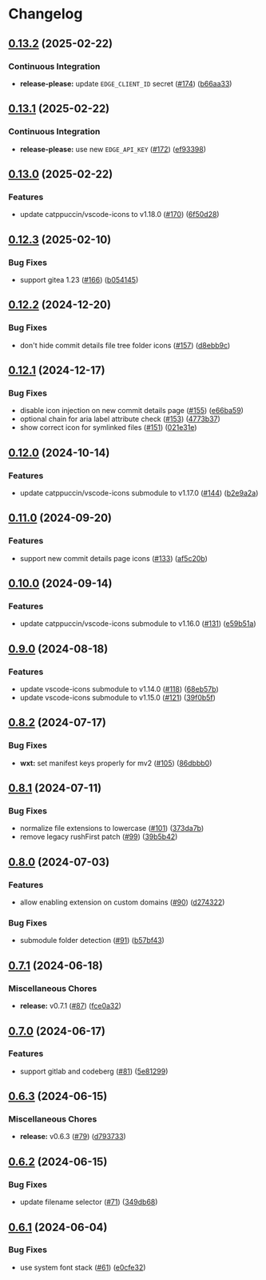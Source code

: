 # Changelog

## [0.13.2](https://github.com/catppuccin/github-file-explorer-icons/compare/v0.13.1...v0.13.2) (2025-02-22)


### Continuous Integration

* **release-please:** update `EDGE_CLIENT_ID` secret ([#174](https://github.com/catppuccin/github-file-explorer-icons/issues/174)) ([b66aa33](https://github.com/catppuccin/github-file-explorer-icons/commit/b66aa3316169d91e32097385f1e3a3cbf069d2f3))

## [0.13.1](https://github.com/catppuccin/github-file-explorer-icons/compare/v0.13.0...v0.13.1) (2025-02-22)


### Continuous Integration

* **release-please:** use new `EDGE_API_KEY` ([#172](https://github.com/catppuccin/github-file-explorer-icons/issues/172)) ([ef93398](https://github.com/catppuccin/github-file-explorer-icons/commit/ef933986552adc8da28694d26af5852a0497def0))

## [0.13.0](https://github.com/catppuccin/github-file-explorer-icons/compare/v0.12.3...v0.13.0) (2025-02-22)


### Features

* update catppuccin/vscode-icons to v1.18.0 ([#170](https://github.com/catppuccin/github-file-explorer-icons/issues/170)) ([6f50d28](https://github.com/catppuccin/github-file-explorer-icons/commit/6f50d28bd57221b5e3f74566912b4abea4601693))

## [0.12.3](https://github.com/catppuccin/github-file-explorer-icons/compare/v0.12.2...v0.12.3) (2025-02-10)


### Bug Fixes

* support gitea 1.23 ([#166](https://github.com/catppuccin/github-file-explorer-icons/issues/166)) ([b054145](https://github.com/catppuccin/github-file-explorer-icons/commit/b054145e377156418bcbd12f8466ee21c7de28bb))

## [0.12.2](https://github.com/catppuccin/github-file-explorer-icons/compare/v0.12.1...v0.12.2) (2024-12-20)


### Bug Fixes

* don't hide commit details file tree folder icons ([#157](https://github.com/catppuccin/github-file-explorer-icons/issues/157)) ([d8ebb9c](https://github.com/catppuccin/github-file-explorer-icons/commit/d8ebb9c4dfbfcfa224aa9aa761f9cf6c05c2efed))

## [0.12.1](https://github.com/catppuccin/github-file-explorer-icons/compare/v0.12.0...v0.12.1) (2024-12-17)


### Bug Fixes

* disable icon injection on new commit details page ([#155](https://github.com/catppuccin/github-file-explorer-icons/issues/155)) ([e66ba59](https://github.com/catppuccin/github-file-explorer-icons/commit/e66ba592a2dc8392cbcef06db33b912fbffa130d))
* optional chain for aria label attribute check ([#153](https://github.com/catppuccin/github-file-explorer-icons/issues/153)) ([4773b37](https://github.com/catppuccin/github-file-explorer-icons/commit/4773b3716832856ccbe91e4155aad56a01c8208f))
* show correct icon for symlinked files ([#151](https://github.com/catppuccin/github-file-explorer-icons/issues/151)) ([021e31e](https://github.com/catppuccin/github-file-explorer-icons/commit/021e31ec532a5002b98090f8ebf2abd38236a9d5))

## [0.12.0](https://github.com/catppuccin/github-file-explorer-icons/compare/v0.11.0...v0.12.0) (2024-10-14)


### Features

* update catppuccin/vscode-icons submodule to v1.17.0 ([#144](https://github.com/catppuccin/github-file-explorer-icons/issues/144)) ([b2e9a2a](https://github.com/catppuccin/github-file-explorer-icons/commit/b2e9a2af9398cbba797beb7324e6af0a111624fa))

## [0.11.0](https://github.com/catppuccin/github-file-explorer-icons/compare/v0.10.0...v0.11.0) (2024-09-20)


### Features

* support new commit details page icons ([#133](https://github.com/catppuccin/github-file-explorer-icons/issues/133)) ([af5c20b](https://github.com/catppuccin/github-file-explorer-icons/commit/af5c20bf94dc2d76ea5d040ef7ba4d3877332d65))

## [0.10.0](https://github.com/catppuccin/github-file-explorer-icons/compare/v0.9.0...v0.10.0) (2024-09-14)


### Features

* update catppuccin/vscode-icons submodule to v1.16.0 ([#131](https://github.com/catppuccin/github-file-explorer-icons/issues/131)) ([e59b51a](https://github.com/catppuccin/github-file-explorer-icons/commit/e59b51a03a907dfe23c00af8385301c15124eba1))

## [0.9.0](https://github.com/catppuccin/github-file-explorer-icons/compare/v0.8.2...v0.9.0) (2024-08-18)


### Features

* update vscode-icons submodule to v1.14.0 ([#118](https://github.com/catppuccin/github-file-explorer-icons/issues/118)) ([68eb57b](https://github.com/catppuccin/github-file-explorer-icons/commit/68eb57bc534674d698700aec6d27587e48b82c3d))
* update vscode-icons submodule to v1.15.0 ([#121](https://github.com/catppuccin/github-file-explorer-icons/issues/121)) ([39f0b5f](https://github.com/catppuccin/github-file-explorer-icons/commit/39f0b5f8ebad6d4c8fb6cebdcb002cfb61e681a2))

## [0.8.2](https://github.com/catppuccin/github-file-explorer-icons/compare/v0.8.1...v0.8.2) (2024-07-17)


### Bug Fixes

* **wxt:** set manifest keys properly for mv2 ([#105](https://github.com/catppuccin/github-file-explorer-icons/issues/105)) ([86dbbb0](https://github.com/catppuccin/github-file-explorer-icons/commit/86dbbb019f4adf507ee6e3ef4240495d0152d328))

## [0.8.1](https://github.com/catppuccin/github-file-explorer-icons/compare/v0.8.0...v0.8.1) (2024-07-11)


### Bug Fixes

* normalize file extensions to lowercase ([#101](https://github.com/catppuccin/github-file-explorer-icons/issues/101)) ([373da7b](https://github.com/catppuccin/github-file-explorer-icons/commit/373da7b56148d323a726eb2967f17d379738a2fd))
* remove legacy rushFirst patch ([#99](https://github.com/catppuccin/github-file-explorer-icons/issues/99)) ([39b5b42](https://github.com/catppuccin/github-file-explorer-icons/commit/39b5b4290b10efb2116515c5b5fb8e6db33e13aa))

## [0.8.0](https://github.com/catppuccin/github-file-explorer-icons/compare/v0.7.1...v0.8.0) (2024-07-03)


### Features

* allow enabling extension on custom domains ([#90](https://github.com/catppuccin/github-file-explorer-icons/issues/90)) ([d274322](https://github.com/catppuccin/github-file-explorer-icons/commit/d27432266a6a998f06b41f6e1ab57fb7d1daae38))


### Bug Fixes

* submodule folder detection ([#91](https://github.com/catppuccin/github-file-explorer-icons/issues/91)) ([b57bf43](https://github.com/catppuccin/github-file-explorer-icons/commit/b57bf43ee4331d4142368f97c90a39627f535104))

## [0.7.1](https://github.com/catppuccin/github-file-explorer-icons/compare/v0.7.0...v0.7.1) (2024-06-18)


### Miscellaneous Chores

* **release:** v0.7.1 ([#87](https://github.com/catppuccin/github-file-explorer-icons/issues/87)) ([fce0a32](https://github.com/catppuccin/github-file-explorer-icons/commit/fce0a32c06cbe6bd2b672198ea3bd17bec769725))

## [0.7.0](https://github.com/catppuccin/github-file-explorer-icons/compare/v0.6.3...v0.7.0) (2024-06-17)


### Features

* support gitlab and codeberg ([#81](https://github.com/catppuccin/github-file-explorer-icons/issues/81)) ([5e81299](https://github.com/catppuccin/github-file-explorer-icons/commit/5e8129959ac32b0f136f874988bbb540ef8dae93))

## [0.6.3](https://github.com/catppuccin/github-file-explorer-icons/compare/v0.6.2...v0.6.3) (2024-06-15)


### Miscellaneous Chores

* **release:** v0.6.3 ([#79](https://github.com/catppuccin/github-file-explorer-icons/issues/79)) ([d793733](https://github.com/catppuccin/github-file-explorer-icons/commit/d79373387138e144a1965333b57b26a082f28e5a))

## [0.6.2](https://github.com/catppuccin/github-file-explorer-icons/compare/v0.6.1...v0.6.2) (2024-06-15)


### Bug Fixes

* update filename selector ([#71](https://github.com/catppuccin/github-file-explorer-icons/issues/71)) ([349db68](https://github.com/catppuccin/github-file-explorer-icons/commit/349db68e2c2aa6fa1b81436b4d7401a8b7f03965))

## [0.6.1](https://github.com/catppuccin/github-file-explorer-icons/compare/v0.6.0...v0.6.1) (2024-06-04)


### Bug Fixes

* use system font stack ([#61](https://github.com/catppuccin/github-file-explorer-icons/issues/61)) ([e0cfe32](https://github.com/catppuccin/github-file-explorer-icons/commit/e0cfe32a05b639b42e89bde734afbfd0a3cdff84))
